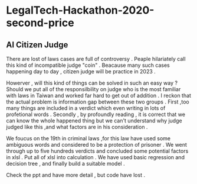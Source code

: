 # LegalTech-Hackathon-2020-second-price
## AI Citizen Judge  
There are lost of laws cases are full of controversy . Peaple hilariately call this kind of incompatible judge "coin" . Beacause many such cases happening day to day  , citizen judge will be practice in 2023 .    
  
  
Howerver , will this kind of things can be solved in such an easy way ? Should we put all of the responsilbility on judge who is the most familiar with laws in Taiwan and worked far hard to get out of addition . I reckon that the actual problem is information gap between these two groups . First ,too many things are included in a verdict which even writing in lots of profetional words . Secondly , by profoundly reading , it is correct that we can know the whole happened thing but we can't understand why judge judged like this ,and what factors are in his consideration .  
  
We foucus on the 19th in criminal laws ,for this law have used some ambiguous words and considered to be a protection of prisoner . We went through up to five hundreds verdicts and concluded some potential factors in xlsl . Put all of xlsl into calculation . We have used basic regression and decision tree , and finally build a suitable model .  
  
Check the ppt and have more detail , but code have lost .
